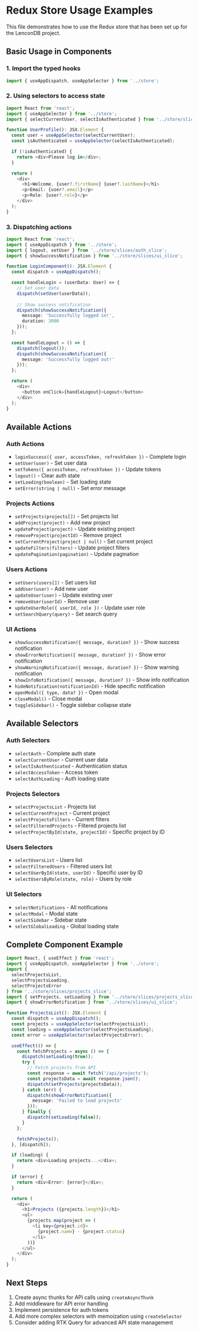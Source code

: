 # Redux Store Usage Examples

This file demonstrates how to use the Redux store that has been set up for the LenconDB project.

## Basic Usage in Components

### 1. Import the typed hooks

```typescript
import { useAppDispatch, useAppSelector } from '../store';
```

### 2. Using selectors to access state

```typescript
import React from 'react';
import { useAppSelector } from '../store';
import { selectCurrentUser, selectIsAuthenticated } from '../store/slices/auth_slice';

function UserProfile(): JSX.Element {
  const user = useAppSelector(selectCurrentUser);
  const isAuthenticated = useAppSelector(selectIsAuthenticated);

  if (!isAuthenticated) {
    return <div>Please log in</div>;
  }

  return (
    <div>
      <h1>Welcome, {user?.firstName} {user?.lastName}</h1>
      <p>Email: {user?.email}</p>
      <p>Role: {user?.role}</p>
    </div>
  );
}
```

### 3. Dispatching actions

```typescript
import React from 'react';
import { useAppDispatch } from '../store';
import { logout, setUser } from '../store/slices/auth_slice';
import { showSuccessNotification } from '../store/slices/ui_slice';

function LoginComponent(): JSX.Element {
  const dispatch = useAppDispatch();

  const handleLogin = (userData: User) => {
    // Set user data
    dispatch(setUser(userData));
    
    // Show success notification
    dispatch(showSuccessNotification({ 
      message: 'Successfully logged in!',
      duration: 3000 
    }));
  };

  const handleLogout = () => {
    dispatch(logout());
    dispatch(showSuccessNotification({ 
      message: 'Successfully logged out!' 
    }));
  };

  return (
    <div>
      <button onClick={handleLogout}>Logout</button>
    </div>
  );
}
```

## Available Actions

### Auth Actions
- `loginSuccess({ user, accessToken, refreshToken })` - Complete login
- `setUser(user)` - Set user data
- `setTokens({ accessToken, refreshToken })` - Update tokens
- `logout()` - Clear auth state
- `setLoading(boolean)` - Set loading state
- `setError(string | null)` - Set error message

### Projects Actions
- `setProjects(projects[])` - Set projects list
- `addProject(project)` - Add new project
- `updateProject(project)` - Update existing project
- `removeProject(projectId)` - Remove project
- `setCurrentProject(project | null)` - Set current project
- `updateFilters(filters)` - Update project filters
- `updatePagination(pagination)` - Update pagination

### Users Actions
- `setUsers(users[])` - Set users list
- `addUser(user)` - Add new user
- `updateUser(user)` - Update existing user
- `removeUser(userId)` - Remove user
- `updateUserRole({ userId, role })` - Update user role
- `setSearchQuery(query)` - Set search query

### UI Actions
- `showSuccessNotification({ message, duration? })` - Show success notification
- `showErrorNotification({ message, duration? })` - Show error notification
- `showWarningNotification({ message, duration? })` - Show warning notification
- `showInfoNotification({ message, duration? })` - Show info notification
- `hideNotification(notificationId)` - Hide specific notification
- `openModal({ type, data? })` - Open modal
- `closeModal()` - Close modal
- `toggleSidebar()` - Toggle sidebar collapse state

## Available Selectors

### Auth Selectors
- `selectAuth` - Complete auth state
- `selectCurrentUser` - Current user data
- `selectIsAuthenticated` - Authentication status
- `selectAccessToken` - Access token
- `selectAuthLoading` - Auth loading state

### Projects Selectors
- `selectProjectsList` - Projects list
- `selectCurrentProject` - Current project
- `selectProjectsFilters` - Current filters
- `selectFilteredProjects` - Filtered projects list
- `selectProjectById(state, projectId)` - Specific project by ID

### Users Selectors
- `selectUsersList` - Users list
- `selectFilteredUsers` - Filtered users list
- `selectUserById(state, userId)` - Specific user by ID
- `selectUsersByRole(state, role)` - Users by role

### UI Selectors
- `selectNotifications` - All notifications
- `selectModal` - Modal state
- `selectSidebar` - Sidebar state
- `selectGlobalLoading` - Global loading state

## Complete Component Example

```typescript
import React, { useEffect } from 'react';
import { useAppDispatch, useAppSelector } from '../store';
import { 
  selectProjectsList, 
  selectProjectsLoading, 
  selectProjectsError 
} from '../store/slices/projects_slice';
import { setProjects, setLoading } from '../store/slices/projects_slice';
import { showErrorNotification } from '../store/slices/ui_slice';

function ProjectsList(): JSX.Element {
  const dispatch = useAppDispatch();
  const projects = useAppSelector(selectProjectsList);
  const loading = useAppSelector(selectProjectsLoading);
  const error = useAppSelector(selectProjectsError);

  useEffect(() => {
    const fetchProjects = async () => {
      dispatch(setLoading(true));
      try {
        // Fetch projects from API
        const response = await fetch('/api/projects');
        const projectsData = await response.json();
        dispatch(setProjects(projectsData));
      } catch (err) {
        dispatch(showErrorNotification({ 
          message: 'Failed to load projects' 
        }));
      } finally {
        dispatch(setLoading(false));
      }
    };

    fetchProjects();
  }, [dispatch]);

  if (loading) {
    return <div>Loading projects...</div>;
  }

  if (error) {
    return <div>Error: {error}</div>;
  }

  return (
    <div>
      <h1>Projects ({projects.length})</h1>
      <ul>
        {projects.map(project => (
          <li key={project.id}>
            {project.name} - {project.status}
          </li>
        ))}
      </ul>
    </div>
  );
}
```

## Next Steps

1. Create async thunks for API calls using `createAsyncThunk`
2. Add middleware for API error handling
3. Implement persistence for auth tokens
4. Add more complex selectors with memoization using `createSelector`
5. Consider adding RTK Query for advanced API state management